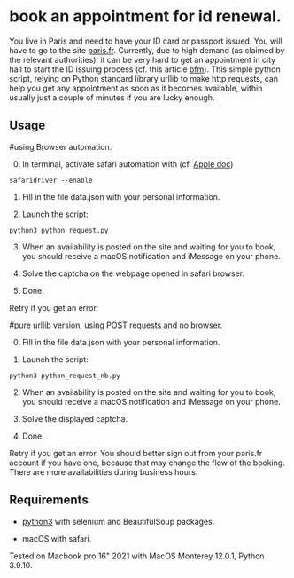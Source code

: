 # book an appointment for id renewal.
You live in Paris and need to have your ID card or passport issued. You will have to go to the site [paris.fr](https://teleservices.paris.fr/rdvtitres/jsp/site/Portal.jsp?page=appointmenttitresearch#). Currently, due to high demand (as claimed by the relevant authorities), it can be very hard to get an appointment in city hall to start the ID issuing process (cf. this article [bfm](https://www.bfmtv.com/paris/carte-d-identite-passeport-embouteillage-a-paris-et-en-ile-de-france-pour-obtenir-un-rendez-vous_AV-202203300255.html)). This simple python script, relying on Python standard library urllib to make http requests, can help you get any appointment as soon as it becomes available, within usually just a couple of minutes if you are lucky enough.

## Usage

#using Browser automation.

0. In terminal, activate safari automation with (cf. [Apple doc](https://developer.apple.com/documentation/webkit/testing_with_webdriver_in_safari))

```
safaridriver --enable
```

1. Fill in the file data.json with your personal information.

2. Launch the script:

```
python3 python_request.py
```

3. When an availability is posted on the site and waiting for you to book, you should receive a macOS notification and iMessage on your phone.

4. Solve the captcha on the webpage opened in safari browser.

5. Done.

Retry if you get an error.

#pure urllib version, using POST requests and no browser.

0. Fill in the file data.json with your personal information.

1. Launch the script:

```
python3 python_request_nb.py
```

2. When an availability is posted on the site and waiting for you to book, you should receive a macOS notification and iMessage on your phone.

3. Solve the displayed captcha.

4. Done.

Retry if you get an error. You should better sign out from your paris.fr account if you have one, because that may change the flow of the booking. There are more availabilities during business hours.

## Requirements

- [python3](https://www.python.org) with selenium and BeautifulSoup packages.

- macOS with safari.

Tested on Macbook pro 16" 2021 with MacOS Monterey 12.0.1, Python 3.9.10.
